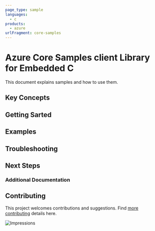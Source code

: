 ```yaml
---
page_type: sample
languages:
  - c
products:
  - azure
urlFragment: core-samples
---
```


# Azure Core Samples client Library for Embedded C

This document explains samples and how to use them.

## Key Concepts

## Getting Sarted

## Examples

## Troubleshooting

## Next Steps

### Additional Documentation

## Contributing

This project welcomes contributions and suggestions. Find [more contributing][SDK_README_CONTRIBUTING] details here.

<!-- LINKS -->
[SDK_README_CONTRIBUTING]: https://github.com/Azure/azure-sdk-for-c/blob/main/CONTRIBUTING.md

![Impressions](https://azure-sdk-impressions.azurewebsites.net/api/impressions/azure-sdk-for-c%2Fsdk%2Fcore%2Fcore%2Fsamples%2FREADME.png)